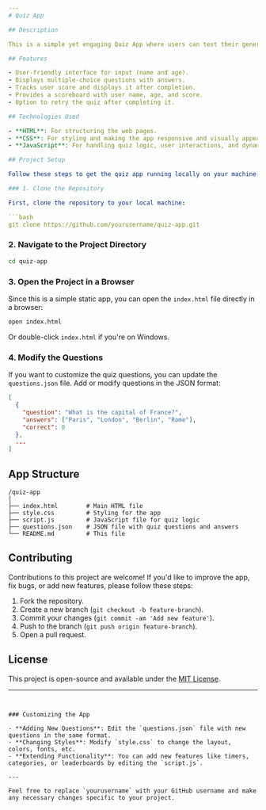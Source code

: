 ```yaml
---
# Quiz App

## Description

This is a simple yet engaging Quiz App where users can test their general knowledge. The app allows users to enter their name and age, take a quiz with multiple-choice questions, view their score, and retry the quiz. The app uses basic HTML, CSS, and JavaScript to implement the user interface and handle the quiz logic.

## Features

- User-friendly interface for input (name and age).
- Displays multiple-choice questions with answers.
- Tracks user score and displays it after completion.
- Provides a scoreboard with user name, age, and score.
- Option to retry the quiz after completing it.

## Technologies Used

- **HTML**: For structuring the web pages.
- **CSS**: For styling and making the app responsive and visually appealing.
- **JavaScript**: For handling quiz logic, user interactions, and dynamic content loading.

## Project Setup

Follow these steps to get the quiz app running locally on your machine:

### 1. Clone the Repository

First, clone the repository to your local machine:

```bash
git clone https://github.com/yourusername/quiz-app.git
```

### 2. Navigate to the Project Directory

```bash
cd quiz-app
```

### 3. Open the Project in a Browser

Since this is a simple static app, you can open the `index.html` file directly in a browser:

```bash
open index.html
```

Or double-click `index.html` if you're on Windows.

### 4. Modify the Questions

If you want to customize the quiz questions, you can update the `questions.json` file. Add or modify questions in the JSON format:

```json
[
  {
    "question": "What is the capital of France?",
    "answers": ["Paris", "London", "Berlin", "Rome"],
    "correct": 0
  },
  ...
]
```

## App Structure

```
/quiz-app
│
├── index.html        # Main HTML file
├── style.css         # Styling for the app
├── script.js         # JavaScript file for quiz logic
├── questions.json    # JSON file with quiz questions and answers
└── README.md         # This file
```

## Contributing

Contributions to this project are welcome! If you'd like to improve the app, fix bugs, or add new features, please follow these steps:

1. Fork the repository.
2. Create a new branch (`git checkout -b feature-branch`).
3. Commit your changes (`git commit -am 'Add new feature'`).
4. Push to the branch (`git push origin feature-branch`).
5. Open a pull request.

## License

This project is open-source and available under the [MIT License](LICENSE).

---
```


### Customizing the App

- **Adding New Questions**: Edit the `questions.json` file with new questions in the same format.
- **Changing Styles**: Modify `style.css` to change the layout, colors, fonts, etc.
- **Extending Functionality**: You can add new features like timers, categories, or leaderboards by editing the `script.js`.

---

Feel free to replace `yourusername` with your GitHub username and make any necessary changes specific to your project.

